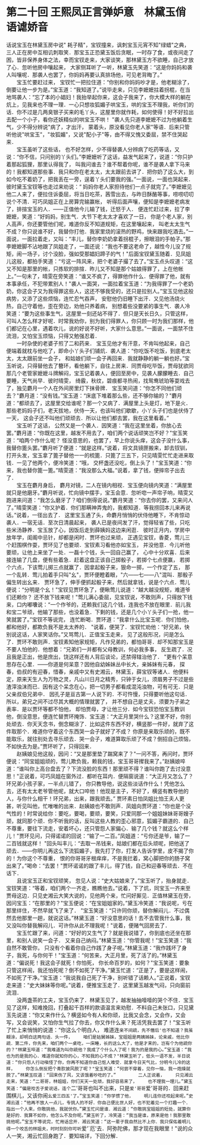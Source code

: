# 第二十回  王熙凤正言弹妒意　林黛玉俏语谑娇音

话说宝玉在林黛玉房中说"    耗子精"，宝钗撞来，讽刺宝玉元宵不知"绿蜡"之典，三人正在房中互相讥刺取笑．那宝玉正恐黛玉饭后贪眠，一时存了食，或夜间走了困，皆非保养身体之法，幸而宝钗走来，大家谈笑，那林黛玉方不欲睡，自己才放了心．忽听他房中嚷起来，    大家侧耳听了一听，林黛玉先笑道：“这是你妈妈和袭人叫嚷呢．那袭人也罢了，你妈妈再要认真排场他，可见老背晦了。”    
　　宝玉忙要赶过来，    宝钗忙一把拉住道：“你别和你妈妈吵才是，他老糊涂了，倒要让他一步为是。”宝玉道：“我知道了。”说毕走来，只见李嬷嬷拄着拐棍，在当地骂袭人：“忘了本的小娼妇！我抬举起你来，这会子我来了，你大模大样的躺在炕上，见我来也不理一理．一心只想妆狐媚子哄宝玉，哄的宝玉不理我，听你们的话．你不过是几两臭银子买来的毛丫头，这屋里你就作耗，如何使得！好不好拉出去配一个小子，看你还妖精似的哄宝玉不哄！    "袭人先只道李嬷嬷不过为他躺着生气，少不得分辨说"病了，才出汗，    蒙着头，原没看见你老人家"等语．后来只管听他说"哄宝玉"，"妆狐媚"，又说"配小子"等，由不得又愧又委屈，禁不住哭起来．    
　　宝玉虽听了这些话，    也不好怎样，少不得替袭人分辨病了吃药等话，又说：“你不信，只问别的丫头们。”李嬷嬷听了这话，益发气起来了，说道：“你只护着那起狐狸，那里认得我了，    叫我问谁去？谁不帮着你呢，谁不是袭人拿下马来的！我都知道那些事．我只和你在老太太，太太跟前去讲了．把你奶了这么大，到如今吃不着奶了，把我丢在一旁，逞着丫头们要我的强。”一面说，一面也哭起来．彼时黛玉宝钗等也走过来劝说：“    妈妈你老人家担待他们一点子就完了。”李嬷嬷见他二人来了，便拉住诉委屈，将当日吃茶，茜雪出去，与昨日酥酪等事，唠唠叨叨说个不清．可巧凤姐正在上房算完输赢帐，    听得后面声嚷，便知是李嬷嬷老病发了，排揎宝玉的人．——正值他今儿输了钱，迁怒于人．    便连忙赶过来，拉了李嬷嬷，笑道：“好妈妈，别生气．大节下老太太才喜欢了一日，    你是个老人家，别人高声，你还要管他们呢，难道你反不知道规矩，在这里嚷起来，    叫老太太生气不成？你只说谁不好，我替你打他．我家里烧的滚热的野鸡，快来跟我吃酒去。”一面说，一面拉着走，又叫：“丰儿，替你李奶奶拿着拐棍子，擦眼泪的手帕子。”那李嬷嬷脚不沾地跟了凤姐走了，一面还说：“我也不要这老命了，越性今儿没了规矩，闹一场子，讨个没脸，强如受那娼妇蹄子的气！"后面宝钗黛玉随着．见凤姐儿这般，都拍手笑道：“亏这一阵风来，把个老婆子撮了去了。”宝玉点头叹道：“这又不知是那里的帐，只拣软的排揎．昨儿又不知是那个姑娘得罪了，上在他帐上。”一句未了，晴雯在旁笑道：“谁又不疯了，得罪他作什么．便得罪了他，就有本事承任，不犯带累别人！"袭人一面哭，一面拉着宝玉道：“为我得罪了一个老奶奶，你这会子又为我得罪这些人，这还不够我受的，还只是拉别人。”宝玉见他这般病势，又添了这些烦恼，连忙忍气吞声，    安慰他仍旧睡下出汗．又见他汤烧火热，自己守着他，歪在旁边，劝他只养着病，    别想着些没要紧的事生气．袭人冷笑道：“要为这些事生气，这屋里一刻还站不得了．但只是天长日久，只管这样，可叫人怎么样才好呢．时常我劝你，别为我们得罪人，你只顾一时为我们那样，他们都记在心里，遇着坎儿，说的好说不好听，大家什么意思。”一面说，一面禁不住流泪，又怕宝玉烦恼，只得又勉强忍着．    
　　一时杂使的老婆子煎了二和药来．    宝玉见他才有汗意，不肯叫他起来，自己便端着就枕与他吃了，即命小丫头子们铺炕．袭人道：“你吃饭不吃饭，到底老太太，太太跟前坐一会子，    和姑娘们顽一会子再回来．我就静静的躺一躺也好。”宝玉听说，只得替他去了簪环，看他躺下，自往上房来．同贾母吃毕饭，贾母犹欲同那几个老管家嬷嬷斗牌解闷，宝玉记着袭人，便回至房中，见袭人朦朦睡去．自己要睡，天气尚早．彼时晴雯，    绮霰，秋纹，碧痕都寻热闹，找鸳鸯琥珀等耍戏去了，独见麝月一个人在外间房里灯下抹骨牌．    宝玉笑问道：“你怎不同他们顽去？"麝月道：“没有钱。”宝玉道：“床底下堆着那么些，还不够你输的？"麝月道：“都顽去了，这屋里交给谁呢？那一个又病了．满屋里上头是灯，地下是火．那些老妈妈子们，老天拔地，伏侍一天，也该叫他们歇歇，小丫头子们也是伏侍了一天，    这会子还不叫他们顽顽去．所以让他们都去罢，我在这里看着。”    
　　宝玉听了这话，    公然又是一个袭人．因笑道：“我在这里坐着，你放心去罢。”麝月道：“你既在这里，越发不用去了，咱们两个说话顽笑岂不好？"宝玉笑道：“咱两个作什么呢？    怪没意思的，也罢了，早上你说头痒，这会子没什么事，我替你篦头罢。”麝月听了便道：“就是这样。”说着，将文具镜匣搬来，卸去钗钏，打开头发，宝玉拿了篦子替他一一的梳篦．只篦了三五下，只见晴雯忙忙走进来取钱．一见了他两个，便冷笑道：“哦，    交杯盏还没吃，倒上头了！"宝玉笑道：“你来，我也替你篦一篦。”晴雯道：“我没那么大福。”说着，拿了钱，便摔帘子出去了．    
　　宝玉在麝月身后，    麝月对镜，二人在镜内相视．宝玉便向镜内笑道：“满屋里就只是他磨牙。”麝月听说，忙向镜中摆手，宝玉会意．忽听唿一声帘子响，晴雯又跑进来问道：“我怎么磨牙了？咱们倒得说说。”麝月笑道：“你去你的罢，又来问人了。”晴雯笑道：“你又护着．你们那瞒神弄鬼的，我都知道．等我捞回本儿来再说话。”说着，一径出去了．    这里宝玉通了头，命麝月悄悄的伏侍他睡下，不肯惊动袭人．一宿无话．至次日清晨起来，    袭人已是夜间发了汗，觉得轻省了些，只吃些米汤静养．宝玉放了心，因饭后走到薛姨妈这边来闲逛．    彼时正月内，学房中放年学，闺阁中忌针，却都是闲时．贾环也过来顽，    正遇见宝钗，香菱，莺儿三个赶围棋作耍，贾环见了也要顽．宝钗素习看他亦如宝玉，    并没他意．今儿听他要顽，让他上来坐了一处．一磊十个钱，头一回自己赢了，    心中十分欢喜．后来接连输了几盘，便有些着急．赶着这盘正该自己掷骰子，若掷个七点便赢，    若掷个六点，下该莺儿掷三点就赢了．因拿起骰子来，狠命一掷，一个作定了五，    那一个乱转．莺儿拍着手只叫"幺"，贾环便瞪着眼，"六——七——八"混叫．那骰子偏生转出幺来．    贾环急了，伸手便抓起骰子来，然后就拿钱，说是个六点．莺儿便说：“分明是个幺！"宝钗见贾环急了，便瞅莺儿说道：“越大越没规矩，难道爷们还赖你？    还不放下钱来呢！"莺儿满心委屈，见宝钗说，不敢则声，只得放下钱来，口内嘟囔说：“一个作爷的，还赖我们这几个钱，连我也不放在眼里．前儿我和宝二爷顽，他输了那些，也没着急．下剩的钱，还是几个小丫头子们一抢，他一笑就罢了。”宝钗不等说完，    连忙断喝．贾环道：“我拿什么比宝玉呢．你们怕他，都和他好，都欺负我不是太太养的．    "说着，便哭了．宝钗忙劝他：“好兄弟，快别说这话，人家笑话你。”又骂莺儿．正值宝玉走来，    见了这般形况，问是怎么了．贾环不敢则声．宝钗素知他家规矩，凡作兄弟的，都怕哥哥．却不知那宝玉是不要人怕他的．他想着：“兄弟们一并都有父母教训，何必我多事，    反生疏了．况且我是正出，他是庶出，饶这样还有人背后谈论，还禁得辖治他了．    "更有个呆意思存在心里．——你道是何呆意？因他自幼姊妹丛中长大，亲姊妹有元春，    探春，伯叔的有迎春，惜春，亲戚中又有史湘云，林黛玉，薛宝钗等诸人．他便料定，原来天生人为万物之灵，凡山川日月之精秀，只钟于女儿，须眉男子不过是些渣滓浊沫而已．因有这个呆念在心，把一切男子都看成混沌浊物，可有可无．只是父亲叔伯兄弟中．    因孔子是亘古第一人说下的．不可忤慢，只得要听他这句话．所以，弟兄之间不过尽其大概的情理就罢了，    并不想自己是丈夫，须要为子弟之表率．是以贾环等都不怕他，    却怕贾母，才让他三分．如今宝钗恐怕宝玉教训他，倒没意思，便连忙替贾环掩饰．宝玉道：“大正月里哭什么？这里不好，你别处顽去．你天天念书，倒念糊涂了．比如这件东西不好，横竖那一件好，就弃了这件取那个．难道你守着这个东西哭一会子就好了不成？    你原是来取乐顽的，既不能取乐，就往别处去寻乐顽去．哭一会子，难道算取乐顽了不成？倒招自己烦恼，不如快去为是。”贾环听了，只得回来．    
　　赵姨娘见他这般，因问：“又是那里垫了踹窝来了？"一问不答，再问时，贾环便说：“同宝姐姐顽的，莺儿欺负我，赖我的钱，宝玉哥哥撵我来了。”赵姨娘啐道：“谁叫你上高台盘去了？下流没脸的东西！那里顽不得？谁叫你跑了去讨没意思！"正说着，可巧凤姐在窗外过．都听在耳内．便隔窗说道：“大正月又怎么了？环兄弟小孩子家，一半点儿错了，    你只教导他，说这些淡话作什么！凭他怎么去，还有太太老爷管他呢，就大口啐他！他现是主子，不好了，横竖有教导他的人，与你什么相干！环兄弟，出来，跟我顽去。”    贾环素日怕凤姐比怕王夫人更甚，听见叫他，忙唯唯的出来．赵姨娘也不敢则声．凤姐向贾环道：“你也是个没气性的！时常说给你：要吃，要喝，要顽，要笑，只爱同那一个姐姐妹妹哥哥嫂子顽，就同那个顽．你不听我的话，反叫这些人教的歪心邪意，狐媚子霸道的．自己不尊重，要往下流走，安着坏心，还只管怨人家偏心．输了几个钱？就这么个样儿！"贾环见问，只得诺诺的回说：“输了一二百。”凤姐道：“亏你还是爷，输了一二百钱就这样！    "回头叫丰儿：“去取一吊钱来，姑娘们都在后头顽呢，把他送了顽去．——你明儿再这么下流狐媚子，我先打了你，打发人告诉学里，皮不揭了你的！为你这个不尊重，    恨的你哥哥牙根痒痒，不是我拦着，窝心脚把你的肠子窝出来了。”喝命：“去罢！"贾环诺诺的跟了丰儿，得了钱，自己和迎春等顽去．不在话下．    
　　且说宝玉正和宝钗顽笑，    忽见人说：“史大姑娘来了。”宝玉听了，抬身就走．宝钗笑道：“等着，咱们两个一齐走，瞧瞧他去。”说着，下了炕，同宝玉一齐来至贾母这边．只见史湘云大笑大说的，见他两个来，忙问好厮见．正值林黛玉在旁，因问宝玉：“在那里的？"宝玉便说：“在宝姐姐家的。”黛玉冷笑道：“我说呢，亏在那里绊住，不然早就飞了来了．    "宝玉笑道：“只许同你顽，替你解闷儿．不过偶然去他那里一趟，就说这话。”林黛玉道：“好没意思的话！去不去管我什么事，我又没叫你替我解闷儿．可许你从此不理我呢！"说着，便赌气回房去了．    
　　宝玉忙跟了来，问道：“好好的又生气了？就是我说错了，你到底也还坐在那里，和别人说笑一会子．    又来自己纳闷。”林黛玉道：“你管我呢！"宝玉笑道：“我自然不敢管你，    只没有个看着你自己作践了身子呢。”林黛玉道：“我作践坏了身子，我死，与你何干！"宝玉道：“何苦来，大正月里，死了活了的。”林黛玉道：“偏说死！我这会子就死！你怕死，    你长命百岁的，如何？"宝玉笑道：要象只管这样闹，我还怕死呢？倒不如死了干净。”黛玉忙道：“正是了，要是这样闹，不如死了干净。”宝玉道：“我说我自己死了干净，别听错了话赖人。”正说着，宝钗走来道：“史大妹妹等你呢。”说着，便推宝玉走了．这里黛玉越发气闷，只向窗前流泪．    
　　没两盏茶的工夫，宝玉仍来了．林黛玉见了，越发抽抽噎噎的哭个不住．宝玉见了这样，知难挽回，打叠起千百样的款语温言来劝慰．不料自己未张口，只见黛玉先说道：“你又来作什么？横竖如今有人和你顽，比我又会念，又会作，又会写，又会说笑，又怕你生气拉了你去，你又作什么来？死活凭我去罢了！"宝玉听了忙上来悄悄的说道：“你这么个明白人，    难道连`亲不间疏，先不僭后'也不知道？我虽糊涂，却明白这两句话．头一件，    咱们是姑舅姊妹，宝姐姐是两姨姊妹，论亲戚，他比你疏．第二件，你先来，咱们两个一桌吃，一床睡，长的这么大了，他是才来的，岂有个为他疏你的？"林黛玉啐道：“我难道为叫你疏他？我成了个什么人了呢！我为的是我的心。”宝玉道：“我也为的是我的心．难道你就知你的心，不知我的心不成？"林黛玉听了，低头一语不发，半日说道：“你只怨人行动嗔怪了你，你再不知道你自己怄人难受．就拿今日天气比，分明今儿冷的这样，    你怎么倒反把个青肷披风脱了呢？"宝玉笑道：“何尝不穿着，见你一恼，我一炮燥就脱了。”林黛玉叹道：“回来伤了风，又该饿着吵吃的了。”    
　　二人正说着，    只见湘云走来，笑道：“二哥哥，林姐姐，你们天天一处顽，我好容易来了，    也不理我一理儿。”黛玉笑道：“偏是咬舌子爱说话，连个`二'哥哥也叫不出来，只是`爱'哥哥`爱'哥哥的．回来赶围棋儿，又该你闹`幺爱三四五'了。”宝玉笑道：“你学惯了他，    明儿连你还咬起来呢。”史湘云道：“他再不放人一点儿，专挑人的不好．你自己便比世人好，也不犯着见一个打趣一个．指出一个人来，你敢挑他，我就伏你。”黛玉忙问是谁．湘云道：“你敢挑宝姐姐的短处，就算你是好的．我算不如你，他怎么不及你呢。”黛玉听了，冷笑道：“我当是谁，原来是他！我那里敢挑他呢。”宝玉不等说完，忙用话岔开．湘云笑道：“这一辈子我自然比不上你．我只保佑着明儿得一个咬舌的林姐夫，时时刻刻你可听`爱'`厄'去．阿弥陀佛，那才现在我眼里！"说的众人一笑，湘云忙回身跑了．要知端详，下回分解．


